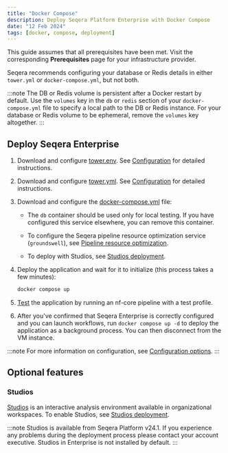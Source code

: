 ```yaml
---
title: "Docker Compose"
description: Deploy Seqera Platform Enterprise with Docker Compose
date: "12 Feb 2024"
tags: [docker, compose, deployment]
---
```


This guide assumes that all prerequisites have been met. Visit the corresponding **Prerequisites** page for your infrastructure provider.

Seqera recommends configuring your database or Redis details in either `tower.yml` or `docker-compose.yml`, but not both.

:::note
The DB or Redis volume is persistent after a Docker restart by default. Use the `volumes` key in the `db` or `redis` section of your `docker-compose.yml` file to specify a local path to the DB or Redis instance. For your database or Redis volume to be ephemeral, remove the `volumes` key altogether.
:::

## Deploy Seqera Enterprise

1. Download and configure [tower.env](_templates/docker/tower.env). See [Configuration](./configuration/overview.mdx#basic-configuration) for detailed instructions.

2. Download and configure [tower.yml](_templates/docker/tower.yml). See [Configuration](./configuration/overview.mdx#basic-configuration) for detailed instructions.

3. Download and configure the [docker-compose.yml](_templates/docker/docker-compose.yml) file:

      - The `db` container should be used only for local testing. If you have configured this service elsewhere, you can remove this container.

      - To configure the Seqera pipeline resource optimization service (`groundswell`), see [Pipeline resource optimization](./configuration/pipeline_optimization).

      - To deploy with Studios, see [Studios deployment](./studios).

4. Deploy the application and wait for it to initialize (this process takes a few minutes):

      ```bash
      docker compose up
      ```

5. [Test](./testing) the application by running an nf-core pipeline with a test profile.

6. After you've confirmed that Seqera Enterprise is correctly configured and you can launch workflows, run `docker compose up -d` to deploy the application as a background process. You can then disconnect from the VM instance.

:::note
For more information on configuration, see [Configuration options](./configuration/overview.mdx).
:::

## Optional features

### Studios

[Studios](../studios/overview) is an interactive analysis environment available in organizational workspaces. To enable Studios, see [Studios deployment](./studios).

:::note
Studios is available from Seqera Platform v24.1. If you experience any problems during the deployment process please contact your account executive. Studios in Enterprise is not installed by default.
:::
